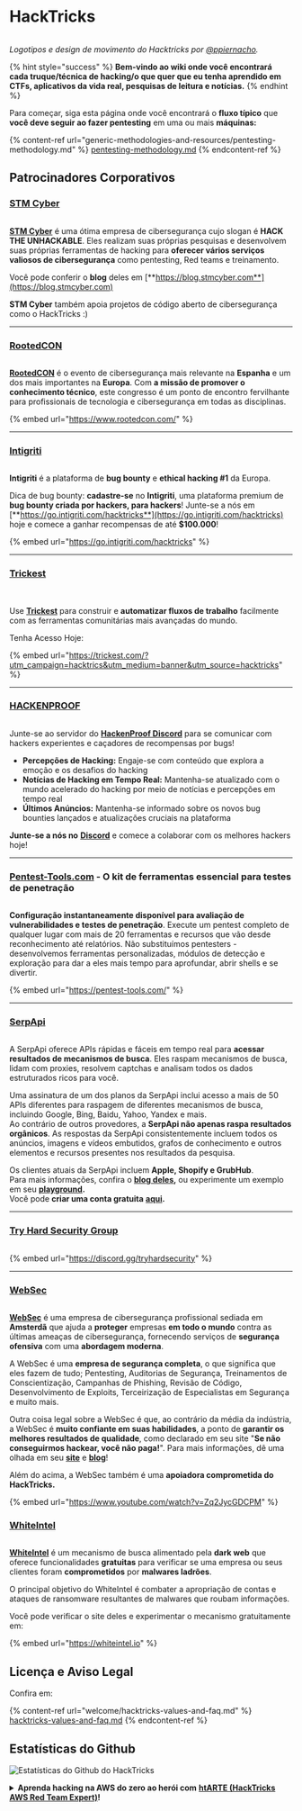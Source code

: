 # HackTricks

<figure><img src=".gitbook/assets/hacktricks.gif" alt=""><figcaption></figcaption></figure>

_Logotipos e design de movimento do Hacktricks por_ [_@ppiernacho_](https://www.instagram.com/ppieranacho/)_._

{% hint style="success" %}
**Bem-vindo ao wiki onde você encontrará cada truque/técnica de hacking/o que quer que eu tenha aprendido em CTFs, aplicativos da vida real, pesquisas de leitura e notícias.**
{% endhint %}

Para começar, siga esta página onde você encontrará o **fluxo típico** que **você deve seguir ao fazer pentesting** em uma ou mais **máquinas:**

{% content-ref url="generic-methodologies-and-resources/pentesting-methodology.md" %}
[pentesting-methodology.md](generic-methodologies-and-resources/pentesting-methodology.md)
{% endcontent-ref %}

## Patrocinadores Corporativos

### [STM Cyber](https://www.stmcyber.com)

<figure><img src=".gitbook/assets/stm (1).png" alt=""><figcaption></figcaption></figure>

[**STM Cyber**](https://www.stmcyber.com) é uma ótima empresa de cibersegurança cujo slogan é **HACK THE UNHACKABLE**. Eles realizam suas próprias pesquisas e desenvolvem suas próprias ferramentas de hacking para **oferecer vários serviços valiosos de cibersegurança** como pentesting, Red teams e treinamento.

Você pode conferir o **blog** deles em [**https://blog.stmcyber.com**](https://blog.stmcyber.com)

**STM Cyber** também apoia projetos de código aberto de cibersegurança como o HackTricks :)

***

### [RootedCON](https://www.rootedcon.com/)

<figure><img src=".gitbook/assets/image (45).png" alt=""><figcaption></figcaption></figure>

[**RootedCON**](https://www.rootedcon.com) é o evento de cibersegurança mais relevante na **Espanha** e um dos mais importantes na **Europa**. Com **a missão de promover o conhecimento técnico**, este congresso é um ponto de encontro fervilhante para profissionais de tecnologia e cibersegurança em todas as disciplinas.

{% embed url="https://www.rootedcon.com/" %}

***

### [Intigriti](https://www.intigriti.com)

<figure><img src=".gitbook/assets/image (47).png" alt=""><figcaption></figcaption></figure>

**Intigriti** é a plataforma de **bug bounty** e **ethical hacking #1** da Europa.

Dica de bug bounty: **cadastre-se** no **Intigriti**, uma plataforma premium de **bug bounty criada por hackers, para hackers**! Junte-se a nós em [**https://go.intigriti.com/hacktricks**](https://go.intigriti.com/hacktricks) hoje e comece a ganhar recompensas de até **$100.000**!

{% embed url="https://go.intigriti.com/hacktricks" %}

***

### [Trickest](https://trickest.com/?utm\_campaign=hacktrics\&utm\_medium=banner\&utm\_source=hacktricks)

<figure><img src=".gitbook/assets/image (48).png" alt=""><figcaption></figcaption></figure>

\
Use [**Trickest**](https://trickest.com/?utm\_campaign=hacktrics\&utm\_medium=banner\&utm\_source=hacktricks) para construir e **automatizar fluxos de trabalho** facilmente com as ferramentas comunitárias mais avançadas do mundo.

Tenha Acesso Hoje:

{% embed url="https://trickest.com/?utm_campaign=hacktrics&utm_medium=banner&utm_source=hacktricks" %}

***

### [HACKENPROOF](https://bit.ly/3xrrDrL)

<figure><img src=".gitbook/assets/image (50).png" alt=""><figcaption></figcaption></figure>

Junte-se ao servidor do [**HackenProof Discord**](https://discord.com/invite/N3FrSbmwdy) para se comunicar com hackers experientes e caçadores de recompensas por bugs!

* **Percepções de Hacking:** Engaje-se com conteúdo que explora a emoção e os desafios do hacking
* **Notícias de Hacking em Tempo Real:** Mantenha-se atualizado com o mundo acelerado do hacking por meio de notícias e percepções em tempo real
* **Últimos Anúncios:** Mantenha-se informado sobre os novos bug bounties lançados e atualizações cruciais na plataforma

**Junte-se a nós no** [**Discord**](https://discord.com/invite/N3FrSbmwdy) e comece a colaborar com os melhores hackers hoje!

***

### [Pentest-Tools.com](https://pentest-tools.com/) - O kit de ferramentas essencial para testes de penetração

<figure><img src=".gitbook/assets/image (15) (1).png" alt=""><figcaption></figcaption></figure>

**Configuração instantaneamente disponível para avaliação de vulnerabilidades e testes de penetração**. Execute um pentest completo de qualquer lugar com mais de 20 ferramentas e recursos que vão desde reconhecimento até relatórios. Não substituímos pentesters - desenvolvemos ferramentas personalizadas, módulos de detecção e exploração para dar a eles mais tempo para aprofundar, abrir shells e se divertir.

{% embed url="https://pentest-tools.com/" %}

***

### [SerpApi](https://serpapi.com/)

<figure><img src=".gitbook/assets/image (5) (1).png" alt=""><figcaption></figcaption></figure>

A SerpApi oferece APIs rápidas e fáceis em tempo real para **acessar resultados de mecanismos de busca**. Eles raspam mecanismos de busca, lidam com proxies, resolvem captchas e analisam todos os dados estruturados ricos para você.

Uma assinatura de um dos planos da SerpApi inclui acesso a mais de 50 APIs diferentes para raspagem de diferentes mecanismos de busca, incluindo Google, Bing, Baidu, Yahoo, Yandex e mais.\
Ao contrário de outros provedores, a **SerpApi não apenas raspa resultados orgânicos**. As respostas da SerpApi consistentemente incluem todos os anúncios, imagens e vídeos embutidos, grafos de conhecimento e outros elementos e recursos presentes nos resultados da pesquisa.

Os clientes atuais da SerpApi incluem **Apple, Shopify e GrubHub**.\
Para mais informações, confira o [**blog deles**](https://serpapi.com/blog/)**,** ou experimente um exemplo em seu [**playground**](https://serpapi.com/playground)**.**\
Você pode **criar uma conta gratuita** [**aqui**](https://serpapi.com/users/sign\_up)**.**

***

### [Try Hard Security Group](https://discord.gg/tryhardsecurity)

<figure><img src=".gitbook/assets/telegram-cloud-document-1-5159108904864449420.jpg" alt=""><figcaption></figcaption></figure>

{% embed url="https://discord.gg/tryhardsecurity" %}

***

### [WebSec](https://websec.nl/)

<figure><img src=".gitbook/assets/websec (1).svg" alt=""><figcaption></figcaption></figure>

[**WebSec**](https://websec.nl) é uma empresa de cibersegurança profissional sediada em **Amsterdã** que ajuda a **proteger** empresas **em todo o mundo** contra as últimas ameaças de cibersegurança, fornecendo serviços de **segurança ofensiva** com uma **abordagem moderna**.

A WebSec é uma **empresa de segurança completa**, o que significa que eles fazem de tudo; Pentesting, Auditorias de Segurança, Treinamentos de Conscientização, Campanhas de Phishing, Revisão de Código, Desenvolvimento de Exploits, Terceirização de Especialistas em Segurança e muito mais.

Outra coisa legal sobre a WebSec é que, ao contrário da média da indústria, a WebSec é **muito confiante em suas habilidades**, a ponto de **garantir os melhores resultados de qualidade**, como declarado em seu site "**Se não conseguirmos hackear, você não paga!**". Para mais informações, dê uma olhada em seu [**site**](https://websec.nl/en/) e [**blog**](https://websec.nl/blog/)!

Além do acima, a WebSec também é uma **apoiadora comprometida do HackTricks.**

{% embed url="https://www.youtube.com/watch?v=Zq2JycGDCPM" %}
### [WhiteIntel](https://whiteintel.io)

<figure><img src=".gitbook/assets/image (1227).png" alt=""><figcaption></figcaption></figure>

[**WhiteIntel**](https://whiteintel.io) é um mecanismo de busca alimentado pela **dark web** que oferece funcionalidades **gratuitas** para verificar se uma empresa ou seus clientes foram **comprometidos** por **malwares ladrões**.

O principal objetivo do WhiteIntel é combater a apropriação de contas e ataques de ransomware resultantes de malwares que roubam informações.

Você pode verificar o site deles e experimentar o mecanismo gratuitamente em:

{% embed url="https://whiteintel.io" %}

## Licença e Aviso Legal

Confira em:

{% content-ref url="welcome/hacktricks-values-and-faq.md" %}
[hacktricks-values-and-faq.md](welcome/hacktricks-values-and-faq.md)
{% endcontent-ref %}

## Estatísticas do Github

![Estatísticas do Github do HackTricks](https://repobeats.axiom.co/api/embed/68f8746802bcf1c8462e889e6e9302d4384f164b.svg "Imagem de análise do Repobeats")


<details>

<summary><strong>Aprenda hacking na AWS do zero ao herói com</strong> <a href="https://training.hacktricks.xyz/courses/arte"><strong>htARTE (HackTricks AWS Red Team Expert)</strong></a><strong>!</strong></summary>

Outras maneiras de apoiar o HackTricks:

* Se você deseja ver sua **empresa anunciada no HackTricks** ou **baixar o HackTricks em PDF**, verifique os [**PLANOS DE ASSINATURA**](https://github.com/sponsors/carlospolop)!
* Adquira o [**swag oficial do PEASS & HackTricks**](https://peass.creator-spring.com)
* Descubra [**A Família PEASS**](https://opensea.io/collection/the-peass-family), nossa coleção exclusiva de [**NFTs**](https://opensea.io/collection/the-peass-family)
* **Junte-se ao** 💬 [**grupo do Discord**](https://discord.gg/hRep4RUj7f) ou ao [**grupo do telegram**](https://t.me/peass) ou **siga-nos** no **Twitter** 🐦 [**@hacktricks\_live**](https://twitter.com/hacktricks\_live)**.**
* **Compartilhe seus truques de hacking enviando PRs para os repositórios** [**HackTricks**](https://github.com/carlospolop/hacktricks) e [**HackTricks Cloud**](https://github.com/carlospolop/hacktricks-cloud).

</details>
